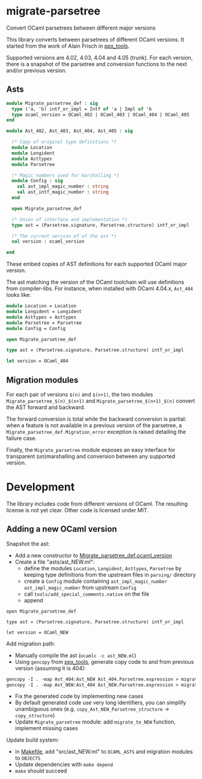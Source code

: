 # migrate-parsetree
Convert OCaml parsetrees between different major versions

This library converts between parsetrees of different OCaml versions.
It started from the work of Alain Frisch in [ppx\_tools](https://github.com/alainfrisch/ppx_tools).

Supported versions are 4.02, 4.03, 4.04 and 4.05 (trunk).
For each version, there is a snapshot of the parsetree and conversion functions
to the next and/or previous version.

## Asts

```ocaml
module Migrate_parsetree_def : sig
  type ('a, 'b) intf_or_impl = Intf of 'a | Impl of 'b
  type ocaml_version = OCaml_402 | OCaml_403 | OCaml_404 | OCaml_405
end

module Ast_402, Ast_403, Ast_404, Ast_405 : sig

  (* Copy of original type definitions *)
  module Location
  module Longident
  module Asttypes
  module Parsetree

  (* Magic numbers used for marshalling *)
  module Config : sig
    val ast_impl_magic_number : string
    val ast_intf_magic_number : string
  end

  open Migrate_parsetree_def

  (* Union of interface and implementation *)
  type ast = (Parsetree.signature, Parsetree.structure) intf_or_impl

  (* The current version of of the ast *)
  val version : ocaml_version

end
```

These embed copies of AST definitions for each supported OCaml major version.

The ast matching the version of the OCaml toolchain will use definitions from
compiler-libs.  For instance, when installed with OCaml 4.04.x, `Ast_404` looks
like:

```ocaml
module Location = Location
module Longident = Longident
module Asttypes = Asttypes
module Parsetree = Parsetree
module Config = Config

open Migrate_parsetree_def

type ast = (Parsetree.signature, Parsetree.structure) intf_or_impl

let version = OCaml_404
```

## Migration modules

For each pair of versions `$(n)` and `$(n+1)`, the two modules
`Migrate_parsetree_$(n)_$(n+1)` and `Migrate_parsetree_$(n+1)_$(n)` convert the AST forward and backward.

The forward conversion is total while the backward conversion is partial: when
a feature is not available in a previous version of the parsetree, a
`Migrate_parsetree_def.Migration_error` exception is raised detailing the
failure case.

Finally, the `Migrate_parsetree` module exposes an easy interface for
transparent (un)marshalling and conversion between any supported version.

# Development

The library includes code from different versions of OCaml. The resulting
license is not yet clear. Other code is licensed under MIT.

## Adding a new OCaml version

Snapshot the ast:
- Add a new constructor to
  [Migrate\_parsetree\_def.ocaml\_version](src/migrate_parsetree_def.ml)
- Create a file "asts/ast\_NEW.ml":
  * define the modules `Location`, `Longident`, `Asttypes`, `Parsetree` by
    keeping type definitions from the upstream files in `parsing/` directory
  * create a `Config` module containing `ast_impl_magic_number`
    `ast_impl_magic_number` from upstream `Config`
  * call `tools/add_special_comments.native` on the file
  * append
```
open Migrate_parsetree_def

type ast = (Parsetree.signature, Parsetree.structure) intf_or_impl

let version = OCaml_NEW
```

Add migration path:
- Manually compile the ast (`ocamlc -c ast_NEW.ml`)
- Using `gencopy` from [ppx\_tools](https://github.com/alainfrisch/ppx_tools), generate copy code to and from previous version (assuming it is 404):
```ocaml
gencopy -I . -map Ast_404:Ast_NEW Ast_404.Parsetree.expression > migrate_parsetree_404_NEW.ml
gencopy -I . -map Ast_NEW:Ast_404 Ast_NEW.Parsetree.expression > migrate_parsetree_NEW_404.ml
```
- Fix the generated code by implementing new cases
- By default generated code use very long identifiers, you can simplify unambiguous ones (e.g. `copy_Ast_NEW_Parsetree_structure` -> `copy_structure`)
- Update `Migrate_parsetree` module: add `migrate_to_NEW` function, implement missing cases

Update build system:
- in [Makefile](Makefile), add "src/ast\_NEW.ml" to `OCAML_ASTS` and migration modules to `OBJECTS`
- Update dependencies with `make depend`
- `make` should succeed
